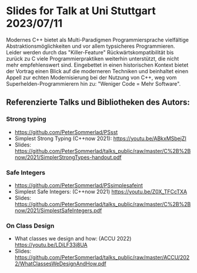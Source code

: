 # Slides for Talk at Uni Stuttgart 2023/07/11

Modernes C++ bietet als Multi-Paradigmen Programmiersprache vielfältige
Abstraktionsmöglichkeiten und vor allem typsicheres Programmieren.
Leider werden durch das "Killer-Feature" Rückwärtskompatibilität bis
zurück zu C viele Programmierpraktiken weiterhin unterstützt, die nicht
mehr empfehlenswert sind. Eingebettet in einen historischen Kontext
bietet der Vortrag einen Blick auf die moderneren Techniken und
beinhaltet einen Appell zur echten Modernisierung bei der Nutzung von
C++, weg vom Superhelden-Programmierern hin zu: "Weniger Code = Mehr
Software".

## Referenzierte Talks und Bibliotheken des Autors:


### Strong typing

* https://github.com/PeterSommerlad/PSsst
* Simplest Strong Typing (C++now 2021): https://youtu.be/ABkxMSbejZI
* Slides: https://github.com/PeterSommerlad/talks_public/raw/master/C%2B%2Bnow/2021/SimplerStrongTypes-handout.pdf

### Safe Integers

* https://github.com/PeterSommerlad/PSsimplesafeint
* Simplest Safe Integers: (C++now 2021) https://youtu.be/Z0X_TFCcTXA
* Slides: https://github.com/PeterSommerlad/talks_public/raw/master/C%2B%2Bnow/2021/SimplestSafeIntegers.pdf

### On Class Design

* What classes we design and how: (ACCU 2022) https://youtu.be/LDiLF33j8UA
* Slides: https://github.com/PeterSommerlad/talks_public/raw/master/ACCU/2022/WhatClassesWeDesignAndHow.pdf
